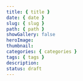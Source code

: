 ```yaml
---
title: { title }
date: { date }
slug: { slug }
path: { path }
showGallery: false
heroImage:
thumbnail:
categories: { categories }
tags: { tags }
description:
status: draft
---
```


<script>
  import ContentContainer from '$lib/components/ContentContainer.svelte';
  import Img from '$lib/components/Image/Img.svelte';
  
  export let postData = null;
</script>
